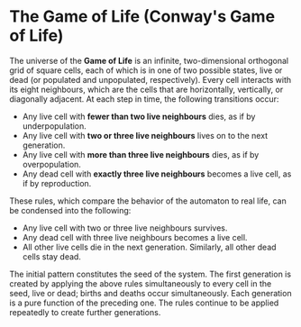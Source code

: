 # The Game of Life (Conway's Game of Life)

The universe of the **Game of Life** is an infinite, two-dimensional orthogonal grid of square cells, each of which is in one of two possible states, live or dead (or populated and unpopulated, respectively). Every cell interacts with its eight neighbours, which are the cells that are horizontally, vertically, or diagonally adjacent. At each step in time, the following transitions occur:

- Any live cell with **fewer than two live neighbours** dies, as if by underpopulation.
- Any live cell with **two or three live neighbours** lives on to the next generation.
- Any live cell with **more than three live neighbours** dies, as if by overpopulation.
- Any dead cell with **exactly three live neighbours** becomes a live cell, as if by reproduction.

These rules, which compare the behavior of the automaton to real life, can be condensed into the following:

- Any live cell with two or three live neighbours survives.
- Any dead cell with three live neighbours becomes a live cell.
- All other live cells die in the next generation. Similarly, all other dead cells stay dead.

The initial pattern constitutes the seed of the system. The first generation is created by applying the above rules simultaneously to every cell in the seed, live or dead; births and deaths occur simultaneously.
Each generation is a pure function of the preceding one. The rules continue to be applied repeatedly to create further generations.